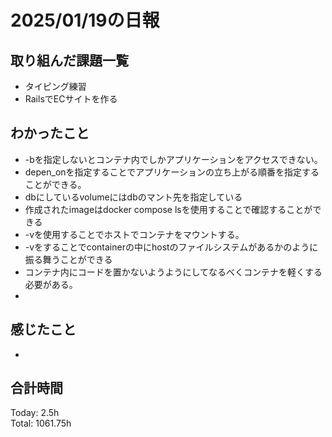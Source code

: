 # 2025/01/19の日報
## 取り組んだ課題一覧
* タイピング練習
*  RailsでECサイトを作る
## わかったこと
* -bを指定しないとコンテナ内でしかアプリケーションをアクセスできない。
* depen_onを指定することでアプリケーションの立ち上がる順番を指定することができる。
* dbにしているvolumeにはdbのマント先を指定している
*   作成されたimageはdocker compose lsを使用することで確認することができる
*   -vを使用することでホストでコンテナをマウントする。
  *  -vをすることでcontainerの中にhostのファイルシステムがあるかのように振る舞うことができる
  *  コンテナ内にコードを置かないようようにしてなるべくコンテナを軽くする必要がある。
  *     
## 感じたこと
* 
## 合計時間 
Today: 2.5h<br>
Total: 1061.75h
